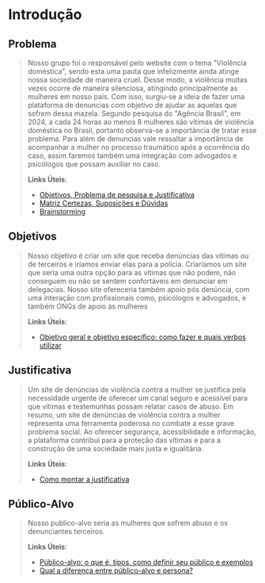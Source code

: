 # Introdução

## Problema
> Nosso grupo foi o responsável pelo website com o tema "Violência doméstica", sendo esta uma pauta que infelizmente ainda atinge nossa sociedade de maneira cruel. Desse modo, a violência muitas vezes ocorre de maneira silenciosa, atingindo principalmente as mulheres em nosso país. Com isso, surgiu-se a ideia de fazer uma plataforma de denuncias com objetivo de ajudar as aquelas que sofrem dessa mazela.
Segundo pesquisa do "Agência Brasil", em 2024, a cada 24 horas ao menos 8 mulheres são vítimas de violência doméstica no Brasil, portanto observa-se a importância de tratar esse problema. Para além de denuncias vale ressaltar a importância de acompanhar a mulher no processo traumático após a ocorrência do caso, assim faremos também uma integração com advogados e psicólogos que possam auxiliar no caso.
>
> **Links Úteis**:
> - [Objetivos, Problema de pesquisa e Justificativa](https://medium.com/@versioparole/objetivos-problema-de-pesquisa-e-justificativa-c98c8233b9c3)
> - [Matriz Certezas, Suposições e Dúvidas](https://medium.com/educa%C3%A7%C3%A3o-fora-da-caixa/matriz-certezas-suposi%C3%A7%C3%B5es-e-d%C3%BAvidas-fa2263633655)
> - [Brainstorming](https://www.euax.com.br/2018/09/brainstorming/)

## Objetivos

> Nosso objetivo é criar um site que receba denúncias das vítimas ou de terceiros e iríamos enviar elas para a polícia. Criaríamos um site que seria uma outra opção para as vítimas que não podem, não conseguem ou não se sentem confortáveis em denunciar em delegacias. Nosso site ofereceria também apoio pós denúncia, com uma interação com profissionais como, psicólogos e advogados, e também ONGs de apoio às mulheres
> 
> **Links Úteis**:
> - [Objetivo geral e objetivo específico: como fazer e quais verbos utilizar](https://blog.mettzer.com/diferenca-entre-objetivo-geral-e-objetivo-especifico/)

## Justificativa

> Um site de denúncias de violência contra a mulher se justifica pela necessidade urgente de oferecer um canal seguro e acessível para que vítimas e testemunhas possam relatar casos de abuso. Em resumo, um site de denúncias de violência contra a mulher representa uma ferramenta poderosa no combate a esse grave problema social. Ao oferecer segurança, acessibilidade e informação, a plataforma contribui para a proteção das vítimas e para a construção de uma sociedade mais justa e igualitária.
>
> **Links Úteis**:
> - [Como montar a justificativa](https://guiadamonografia.com.br/como-montar-justificativa-do-tcc/)

## Público-Alvo

> Nosso publico-alvo seria as mulheres que sofrem abuso e os denunciantes terceiros.
> 
> **Links Úteis**:
> - [Público-alvo: o que é, tipos, como definir seu público e exemplos](https://klickpages.com.br/blog/publico-alvo-o-que-e/)
> - [Qual a diferença entre público-alvo e persona?](https://rockcontent.com/blog/diferenca-publico-alvo-e-persona/)
 
